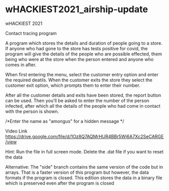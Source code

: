 # wHACKIEST2021_airship-update
wHACKIEST 2021


Contact tracing program

A program which stores the details and duration of people going to a store. If anyone who had gone to the store has tests positive for covid, the program will give the details of the people who are possible effected, them being who were at the store when the person entered and anyone who comes in after.



When first entering the menu, select the customer entry option and enter  the required deatils.
When the customer exits the store they select the customer exit option, which prompts them to enter their number.

After all the customer details and exits have been stored, the report button can be used. Then you'll be asked to enter the number of the person infected, after which all the details of the people who had come in contact with the person is shown.

/*Enter the name as "amongus" for a hidden message */


Video Link
https://drive.google.com/file/d/1Oz8Q7AQMrHUR4BBr5Wj6A7Xc2SeCARGE/view


Hint: Run the file in full screen mode. Delete the .dat file if you want to reset the data



Alternative: The "side" branch contains the same version of the code but in arrays. That is a faster version of this program but however, the data formats if the program is closed. This edition stores the data in a binary file which is preserved even after the program is closed
